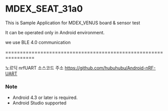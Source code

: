 # MDEX_SEAT_31a0

This is Sample Application for MDEX_VENUS board & sensor test

It can be operated only in Android environment.

we use BLE 4.0 communication

================================================================

노르딕 nrfUART 소스코드 주소
https://github.com/hubuhubu/Android-nRF-UART


### Note
- Android 4.3 or later is required.
- Android Studio supported 
